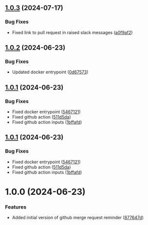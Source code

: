 ## [1.0.3](https://github.com/BottlecapDave/GitHub-Pull-Request-Reminder/compare/v1.0.2...v1.0.3) (2024-07-17)


### Bug Fixes

* Fixed link to pull request in raised slack messages ([a0f9af2](https://github.com/BottlecapDave/GitHub-Pull-Request-Reminder/commit/a0f9af25ce7405ef844be4992c0cf7ecbf83e006))

## [1.0.2](https://github.com/BottlecapDave/GitHub-Pull-Request-Reminder/compare/v1.0.1...v1.0.2) (2024-06-23)


### Bug Fixes

* Updated docker entrypoint ([0d67573](https://github.com/BottlecapDave/GitHub-Pull-Request-Reminder/commit/0d6757322cbf1ed74bdaf1868acd0bb7068e8b49))

## [1.0.1](https://github.com/BottlecapDave/GitHub-Pull-Request-Reminder/compare/v1.0.0...v1.0.1) (2024-06-23)


### Bug Fixes

* Fixed docker entrypoint ([5467121](https://github.com/BottlecapDave/GitHub-Pull-Request-Reminder/commit/54671219ffaa422bfcfd863246a499559a67d97d))
* Fixed github action ([511d5da](https://github.com/BottlecapDave/GitHub-Pull-Request-Reminder/commit/511d5daa5d381482a539e599ad901d61c8b2d7c9))
* Fixed github action inputs ([1bffafd](https://github.com/BottlecapDave/GitHub-Pull-Request-Reminder/commit/1bffafdbc3921d693d5ffec9e58a5c23f40253af))

## [1.0.1](https://github.com/BottlecapDave/GitHub-Pull-Request-Reminder/compare/v1.0.0...v1.0.1) (2024-06-23)


### Bug Fixes

* Fixed docker entrypoint ([5467121](https://github.com/BottlecapDave/GitHub-Pull-Request-Reminder/commit/54671219ffaa422bfcfd863246a499559a67d97d))
* Fixed github action ([511d5da](https://github.com/BottlecapDave/GitHub-Pull-Request-Reminder/commit/511d5daa5d381482a539e599ad901d61c8b2d7c9))
* Fixed github action inputs ([1bffafd](https://github.com/BottlecapDave/GitHub-Pull-Request-Reminder/commit/1bffafdbc3921d693d5ffec9e58a5c23f40253af))

# 1.0.0 (2024-06-23)


### Features

* Added initial version of github merge request reminder ([877647d](https://github.com/BottlecapDave/GitHub-Pull-Request-Reminder/commit/877647dd5328258d05a6ea7c9dd47733579e86d6))
